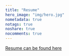 ```yaml
---
title: "Resume"
hero_image: "img/hero.jpg"
nometadata: true
notags: true
noshare: true
nocomments: true
---
```


<a href="/resume_web.pdf" target="_blank">Resume can be found here</a>
